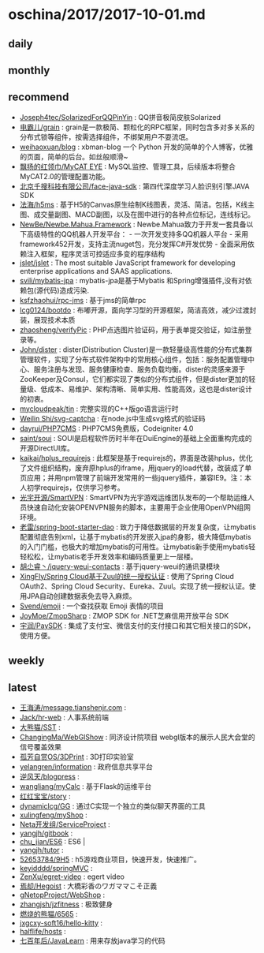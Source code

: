 # oschina/2017/2017-10-01.md



## daily



## monthly



## recommend

- [Joseph4tec/SolarizedForQQPinYin](http://git.oschina.net/joseph4tec/SolarizedForQQPinYin) : QQ拼音极简皮肤Solarized
- [电霸儿/grain](http://git.oschina.net/dianbaer/grain) : grain是一款极简、颗粒化的RPC框架，同时包含多对多关系的分布式锁等组件，按需选择组件，不绑架用户不耍流氓。
- [weihaoxuan/blog](http://git.oschina.net/weihaoxuan/blog) : xbman-blog 一个 Python 开发的简单的个人博客，优雅的页面，简单的后台。如丝般顺滑~
- [飘扬的红领巾/MyCAT EYE](http://git.oschina.net/redtie/mycateye) : MySQL监控、管理工具，后续版本将整合MyCAT2.0的管理配置功能。
- [北京千搜科技有限公司/face-java-sdk](http://git.oschina.net/qiansou/face-v4-java-sdk) : 第四代深度学习人脸识别引擎JAVA SDK
- [法海/h5ms](http://git.oschina.net/matols/h5ms) : 基于H5的Canvas原生绘制K线图表，灵活、简洁。包括，K线主图、成交量副图、MACD副图，以及在图中进行的各种点位标记，连线标记。
- [NewBe/Newbe.Mahua.Framework](http://git.oschina.net/yks/Newbe.Mahua.Framework) : Newbe.Mahua致力于开发一套具备以下高级特性的QQ机器人开发平台： - 一次开发支持多QQ机器人平台 - 采用framework452开发，支持主流nuget包，充分发挥C#开发优势 - 全面采用依赖注入框架，程序灵活可控适应多变的程序结构
- [jslet/jslet](http://git.oschina.net/jslet/jslet) : The most suitable JavaScript framework for developing enterprise applications and SAAS applications.
- [svili/mybatis-jpa](http://git.oschina.net/svili/mybatis-jpa) : mybatis-jpa是基于Mybatis 和Spring增强插件,没有对依赖包(源代码)造成污染.
- [ksfzhaohui/rpc-jms](http://git.oschina.net/OutOfMemory/rpc-jms) : 基于jms的简单rpc
- [lcg0124/bootdo](http://git.oschina.net/lcg0124/bootdo) : 布嘟开源，面向学习型的开源框架，简洁高效，减少过渡封装，展现技术本质
- [zhaosheng/verifyPic](http://git.oschina.net/yumingyzs/verifyPic) : PHP点选图片验证码，用于表单提交验证，如注册登录等。
- [John/dister](http://git.oschina.net/johng/gluster) : dister(Distribution Cluster)是一款轻量级高性能的分布式集群管理软件，实现了分布式软件架构中的常用核心组件，包括：服务配置管理中心、服务注册与发现、服务健康检查、服务负载均衡。dister的灵感来源于ZooKeeper及Consul，它们都实现了类似的分布式组件，但是dister更加的轻量级、低成本、易维护、架构清晰、简单实用、性能高效，这也是dister设计的初衷。
- [mycloudpeak/tin](http://git.oschina.net/mycloudpeak/tin) : 完整实现的C++版go语言运行时
- [Weilin Shi/svg-captcha](http://git.oschina.net/steambap/svg-captcha) : 在node.js中生成svg格式的验证码
- [dayrui/PHP7CMS](http://git.oschina.net/dayrui/PHP7CMS) : PHP7CMS免费版，Codeigniter 4.0
- [saint/soui](http://git.oschina.net/Qyerp/soui) : SOUI是启程软件历时半年在DuiEngine的基础上全面重构完成的开源DirectUI库。
- [kaikai/hplus_requirejs](http://git.oschina.net/hkgit/hplus_requirejs_singlePage) : 此框架是基于requirejs的，界面是改装hplus，优化了文件组织结构，废弃原hplus的iframe，用jquery的load代替，改装成了单页应用；并用npm管理了前端开发常用的一些jquery插件，兼容IE9。注：本人初学requirejs，仅供学习参考。
- [光宇开源/SmartVPN](http://git.oschina.net/gy-games/smartvpn) : SmartVPN为光宇游戏运维团队发布的一个帮助运维人员快速自动化安装OPENVPN服务的脚本，主要用于企业使用OpenVPN组网环境。
- [老雷/spring-boot-starter-dao](http://git.oschina.net/reger/spring-boot-starter-dao) : 致力于降低数据层的开发复杂度，让mybatis配置彻底告别xml，让基于mybatis的开发嵌入jpa的身影，极大降低mybatis的入门门槛，也极大的增加mybatis的可用性。让mybatis新手使用mybatis轻轻松松，让mybatis老手开发效率和编码质量更上一层楼。
- [胡尐睿丶/jquery-weui-contacts](http://git.oschina.net/hooray/jquery-weui-contacts) : 基于jquery-weui的通讯录模块
- [XingFly/Spring Cloud基于Zuul的统一授权认证](http://git.oschina.net/xingfly/Spring-CloudJiYuZuulDeTongYiShouQuanRenZheng) : 使用了Spring Cloud OAuth2、Spring Cloud Security、Eureka、Zuul。实现了统一授权认证。使用JPA自动创建数据表免去导入麻烦。
- [Svend/emoji](http://git.oschina.net/Svend/emoji) : 一个查找获取 Emoji 表情的项目
- [JoyMoe/ZmopSharp](http://git.oschina.net/JoyMoe/ZmopSharp) : ZMOP SDK for .NET芝麻信用开放平台 SDK
- [宇润/PaySDK](http://git.oschina.net/yurunsoft/PaySDK) : 集成了支付宝、微信支付的支付接口和其它相关接口的SDK，使用方便。


## weekly



## latest

- [王海涛/message.tianshenjr.com](http://git.oschina.net/wht_15501032502/message.tianshenjr.com) : 
- [Jack/hr-web](http://git.oschina.net/JackJustin/hr-web) : 人事系统前端
- [大熊猫/SST](http://git.oschina.net/lanmushan/SST) : 
- [ChangingMa/WebGlShow](http://git.oschina.net/MaZhongYang/WebGlShow) : 同济设计院项目 webgl版本的展示人民大会堂的信号覆盖效果
- [孤芳自赏OS/3DPrint](http://git.oschina.net/gfzs/3DPrint) : 3D打印实验室
- [yelangren/information](http://git.oschina.net/yelangren/information) : 政府信息共享平台
- [逆风天/blogpress](http://git.oschina.net/nftstudio/blogpress) : 
- [wangliang/myCalc](http://git.oschina.net/hohhot/myCalc) : 基于Flask的运维平台
- [红红宝宝/story](http://git.oschina.net/redbb/story) : 
- [dynamiclcg/GG](http://git.oschina.net/dynamiclcg/GG) : 通过C实现一个独立的类似聊天界面的工具
- [xulingfeng/myShop](http://git.oschina.net/dafengshen/myShop) : 
- [Neta开发组/ServiceProject](http://git.oschina.net/moemoela/ServiceProject) : 
- [yangjh/gitbook](http://git.oschina.net/yangjh/gitbook) : 
- [chu_jian/ES6](http://git.oschina.net/chu_jian/ES6) : ES6 |
- [yangjh/tutor](http://git.oschina.net/yangjh/tutor) : 
- [52653784/9H5](http://git.oschina.net/kaneyoung/9H5) : h5游戏商业项目，快速开发，快速推广。
- [keyidddd/springMVC](http://git.oschina.net/keyidddd/springSSM) : 
- [ZenXu/egret-video](http://git.oschina.net/zenofzhen/egret-video) : egert video
- [焉却/Hegoist](http://git.oschina.net/latencykg/hegoist) : 大橋彩香のワガママこそ正義
- [gNetopProject/WebShop](http://git.oschina.net/gNetopHTML/WebShop) : 
- [zhangjsh/jzfitness](http://git.oschina.net/laojiu/jzfitness) : 极致健身
- [燃烧的熊猫/6565](http://git.oschina.net/realfreeknight/6565) : 
- [jxgcxy-soft16/hello-kitty](http://git.oschina.net/jxgcxy-soft16/hello-kitty) : 
- [halflife/hosts](http://git.oschina.net/halflife/hosts) : 
- [七百年后/JavaLearn](http://git.oschina.net/QiBaiNianHou/JavaLearn) : 用来存放java学习的代码